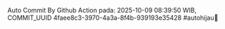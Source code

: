 Auto Commit By Github Action pada: 2025-10-09 08:39:50 WIB, COMMIT_UUID 4faee8c3-3970-4a3a-8f4b-939193e35428 #autohijau🗿
